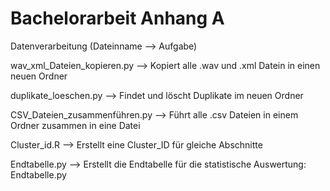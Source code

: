 # Bachelorarbeit Anhang A

Datenverarbeitung (Dateinname --> Aufgabe)

wav_xml_Dateien_kopieren.py --> Kopiert alle .wav und .xml Datein in einen neuen Ordner

duplikate_loeschen.py --> Findet und löscht Duplikate im neuen Ordner

CSV_Dateien_zusammenführen.py --> Führt alle .csv Dateien in einem Ordner zusammen in eine Datei

Cluster_id.R --> Erstellt eine Cluster_ID für gleiche Abschnitte

Endtabelle.py --> Erstellt die Endtabelle für die statistische Auswertung: Endtabelle.py


  





